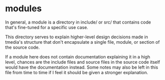 # modules

In general, a module is a directory in include/ or src/ that contains code
that's fine-tuned for a specific use case.

This directory serves to explain higher-level design decisions made in tmedia's
structure that don't encapsulate a single file, module, or section of the
source code.

If a module here does not contain documentation explaining it in a high level,
chances are the include files and source files in the source code itself would
have the documentation instead. Some notes may also be left
in this file from time to time if I feel it should be given a stronger
explanation.
